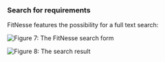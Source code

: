 ### Search for requirements
FitNesse features the possibility for a full text search:

![Figure 7: The FitNesse search form][search1]

[search1]: TODOPATHFitnesseSuche1.png "Figure 7: The FitNesse search form"

![Figure 8: The search result][search2]

[search2]: TODOPATHFitnesseSuche2.png "Figure 8: The search result"
